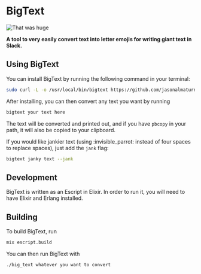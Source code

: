 # BigText

![That was huge](https://media.giphy.com/media/drUQaRAxnTL4Q/giphy.gif)

**A tool to very easily convert text into letter emojis for writing giant text
in Slack.**

## Using BigText

You can install BigText by running the following command in your terminal:
```bash
sudo curl -L -o /usr/local/bin/bigtext https://github.com/jasonalmaturner/big_text/releases/download/v0.0.3/big_text ; sudo chmod +x /usr/local/bin/bigtext
```

After installing, you can then convert any text you want by running
```bash
bigtext your text here
```
The text will be converted and printed out, and if you have `pbcopy` in your path, it will also be copied to your clipboard.

If you would like jankier text (using :invisible_parrot: instead of four spaces to replace spaces), just add the `jank` flag:
```bash
bigtext janky text --jank
```

## Development

BigText is written as an Escript in Elixir. In order to run it, you will need to have Elixir and Erlang installed.

## Building

To build BigText, run
```bash
mix escript.build
```

You can then run BigText with
```bash
./big_text whatever you want to convert
```
